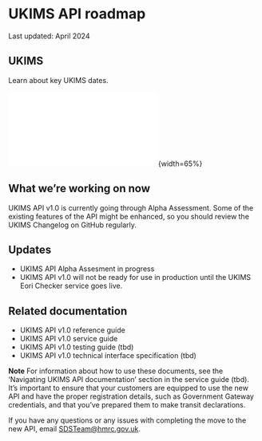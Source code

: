 # UKIMS API roadmap
Last updated: April 2024

## UKIMS
Learn about key UKIMS dates.

![roadmap](./UKIMS_Roadmap_Draft_V3.pdf){width=65%}

## What we’re working on now
UKIMS API v1.0 is currently going through Alpha Assessment. Some of the existing features of the API might be enhanced, so you should review the UKIMS Changelog on GitHub regularly.

## Updates

- UKIMS API Alpha Assesment in progress
- UKIMS API v1.0 will not be ready for use in production until the UKIMS Eori Checker service goes live.

## Related documentation
- UKIMS API v1.0 reference guide
- UKIMS API v1.0 service guide
- UKIMS API v1.0 testing guide (tbd)
- UKIMS API v1.0 technical interface specification (tbd)

 **Note** For information about how to use these documents, see the ‘Navigating UKIMS API documentation’ section in the service guide (tbd).
It’s important to ensure that your customers are equipped to use the new API and have the proper registration details, such as Government Gateway credentials, and that you’ve prepared them to make transit declarations.

If you have any questions or any issues with completing the move to the new API, email SDSTeam@hmrc.gov.uk.


